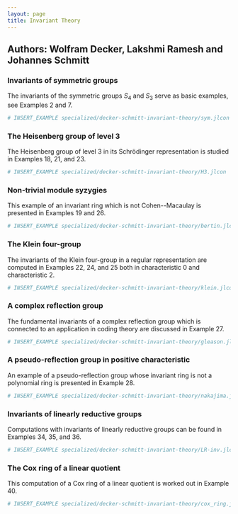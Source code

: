 ```yaml
---
layout: page
title: Invariant Theory
---
```


## Authors: Wolfram Decker, Lakshmi Ramesh and Johannes Schmitt

### Invariants of symmetric groups

The invariants of the symmetric groups $S_4$ and $S_3$ serve as basic examples, see Examples 2 and 7.

```julia
# INSERT_EXAMPLE specialized/decker-schmitt-invariant-theory/sym.jlcon
```

### The Heisenberg group of level 3

The Heisenberg group of level 3 in its Schrödinger representation is studied in Examples 18, 21, and 23.

```julia
# INSERT_EXAMPLE specialized/decker-schmitt-invariant-theory/H3.jlcon
```

### Non-trivial module syzygies

This example of an invariant ring which is not Cohen--Macaulay is presented in Examples 19 and 26.

```julia
# INSERT_EXAMPLE specialized/decker-schmitt-invariant-theory/bertin.jlcon
```

### The Klein four-group

The invariants of the Klein four-group in a regular representation are computed in Examples 22, 24, and 25 both in characteristic 0 and characteristic 2.

```julia
# INSERT_EXAMPLE specialized/decker-schmitt-invariant-theory/klein.jlcon
```

### A complex reflection group

The fundamental invariants of a complex reflection group which is connected to an application in coding theory are discussed in Example 27.

```julia
# INSERT_EXAMPLE specialized/decker-schmitt-invariant-theory/gleason.jlcon
```

### A pseudo-reflection group in positive characteristic

An example of a pseudo-reflection group whose invariant ring is not a polynomial ring is presented in Example 28.

```julia
# INSERT_EXAMPLE specialized/decker-schmitt-invariant-theory/nakajima.jlcon
```

### Invariants of linearly reductive groups

Computations with invariants of linearly reductive groups can be found in Examples 34, 35, and 36.

```julia
# INSERT_EXAMPLE specialized/decker-schmitt-invariant-theory/LR-inv.jlcon
```

### The Cox ring of a linear quotient

This computation of a Cox ring of a linear quotient is worked out in Example 40.

```julia
# INSERT_EXAMPLE specialized/decker-schmitt-invariant-theory/cox_ring.jlcon
```
